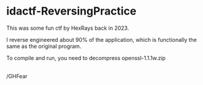 # idactf-ReversingPractice

This was some fun ctf by HexRays back in 2023. <br>

I reverse engineered about 90% of the application, which is functionally the same as the original program. <br>

To compile and run, you need to decompress openssl-1.1.1w.zip <br><br>

/GHFear
